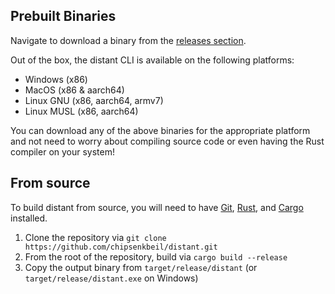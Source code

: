 ## Prebuilt Binaries

Navigate to download a binary from the [releases
section](https://github.com/chipsenkbeil/distant/releases).

Out of the box, the distant CLI is available on the following platforms:

- Windows (x86)
- MacOS (x86 & aarch64)
- Linux GNU (x86, aarch64, armv7)
- Linux MUSL (x86, aarch64)

You can download any of the above binaries for the appropriate platform and not
need to worry about compiling source code or even having the Rust compiler on
your system!

## From source

To build distant from source, you will need to have
[Git](https://git-scm.com/), [Rust](https://www.rust-lang.org/), and
[Cargo](https://github.com/rust-lang/cargo) installed.

1. Clone the repository via `git clone https://github.com/chipsenkbeil/distant.git`
2. From the root of the repository, build via `cargo build --release`
3. Copy the output binary from `target/release/distant` (or
   `target/release/distant.exe` on Windows)

